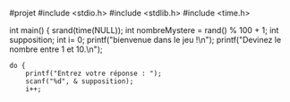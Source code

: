 #projet
#include <stdio.h>
#include <stdlib.h>
#include <time.h>

int main() {
srand(time(NULL));
  int nombreMystere = rand() % 100 + 1;
   int supposition;
    int i= 0;
  printf("bienvenue dans le jeu !\n");
printf("Devinez le nombre entre 1 et 10.\n");
    
    do {
        printf("Entrez votre réponse : ");
        scanf("%d", & supposition);
        i++;
